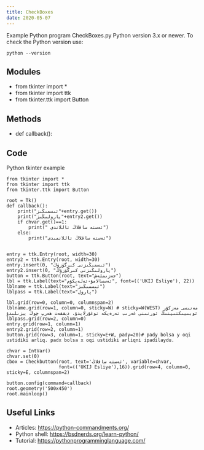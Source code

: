 ```yaml
---
title: CheckBoxes
date: 2020-05-07
---
```

Example Python program CheckBoxes.py
Python version 3.x or newer.
To check the Python version use:

    python --version

## Modules

* from tkinter import *
* from tkinter import ttk
* from tkinter.ttk import Button

## Methods

* def callback():

## Code

Python tkinter example

    from tkinter import *
    from tkinter import ttk
    from tkinter.ttk import Button
    
    root = Tk()
    def callback():
        print("ئىسمىڭىز"+entry.get())
        print("پارولىڭىز"+entry2.get())
        if chvar.get()==1:
            print(" ئەستە ساقلاڭ تاللاندى")
        else:
            print("ئەستە ساقلاڭ تاللانمىدى")
    
    
    entry = ttk.Entry(root, width=30)
    entry2 = ttk.Entry(root, width=30)
    entry.insert(0, "ئىسمىڭىزنى كىرگۈزۈڭ")
    entry2.insert(0, "پارولىڭىزنى كىرگۈزۈڭ")
    button = ttk.Button(root, text="جەزىملەش")
    lbl = ttk.Label(text="ئەسسالامۇ-ئەلەيكۇم", font=(('UKIJ Esliye'), 22))
    lblname = ttk.Label(text="ئىسمىڭىز")
    lblpass = ttk.Label(text="پارول")
    
    lbl.grid(row=0, column=0, columnspan=2)
    lblname.grid(row=1, column=0, sticky=W) # sticky=W(WEST) مەنىسى مەزكۇر ئوبىيىكتىپنىڭ ئورنىنى غەرىب تەرەپكە توغۇرلايدۇ. دېققەت ھەرپ چوڭ يېزىلىدۇ
    lblpass.grid(row=2, column=0)
    entry.grid(row=1, column=1)
    entry2.grid(row=2, column=1)
    button.grid(row=3, column=1, sticky=E+W, pady=20)# pady bolsa y oqi ustidiki arliq. padx bolsa x oqi ustidiki arliqni ipadilaydu.
    
    chvar = IntVar()
    chvar.set(0)
    cbox = Checkbutton(root, text='ئەستە ساقلاڭ', variable=chvar,
                       font=(('UKIJ Esliye'),16)).grid(row=4, column=0, sticky=E, columnspan=2)
    
    button.config(command=callback)
    root.geometry('500x450')
    root.mainloop()

## Useful Links

- Articles: https://python-commandments.org/
- Python shell: https://bsdnerds.org/learn-python/
- Tutorial: https://pythonprogramminglanguage.com/
